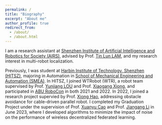 ```yaml
---
permalink: /
title: "Biography"
excerpt: "About me"
author_profile: true
redirect_from: 
  - /about/
  - /about.html
---
```


I am a research assistant at [Shenzhen Institute of Artificial Intelligence and Robotics for Society (AIRS)](https://airs.cuhk.edu.cn/en), advised by Prof. [Tin Lun LAM](https://sites.google.com/site/lamtinlun), and my research interest in multi-robot localization.

Previously, I was student at [Harbin Institute of Technology, Shenzhen (HITSZ)](https://www.hitsz.edu.cn/), majoring in Automation in [School of Mechanical Engineering and Automation (SMEA)](http://smea.hitsz.edu.cn/). In HITSZ, I joined WTRobot (WTR), a robot team supervised by Prof. [Yunjiang LOU](http://faculty.hitsz.edu.cn/louyunjiang) and Prof. [Xiaogang Xiong](http://faculty.hitsz.edu.cn/xiongxiaogang), and participated in [ABU RoboCon](https://en.wikipedia.org/wiki/ABU_Robocon) in both 2021 and 2022. In 2022, I joined a research project supervied by Prof. [Xiong Hao](http://faculty.hitsz.edu.cn/xionghao), addressing obstacle avoidance for cable-driven parallel robot. I completed my Graduation Project under the supervision of Prof. [Xuanyu Cao](http://eexcao.people.ust.hk/) and Prof. [Jiangang Li](http://faculty.hitsz.edu.cn/lijiangang) in June 2023, where I developed algorithms to minimize the impact of noise on the performance of wireless decentralized federated learning.
